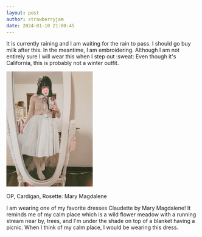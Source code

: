 ```yaml
---
layout: post
author: strawberryjam
date: 2024-01-10 21:00:45
---
```

<p>It is currently raining and I am waiting for the rain to pass. I should go buy milk after this. In the meantime, I am embroidering. Although I am not entirely sure I will wear this when I step out :sweat: Even though it's California, this is probably not a winter outfit.</p>
<img src="/assets/coord/IMG_9373.jpg" class="img-rounded img-responsive center-block" style="max-height: 45%; max-width: 45%;">
<p>
OP, Cardigan, Rosette: Mary Magdalene
</p>

<p>I am wearing one of my favorite dresses Claudette by Mary Magdalene! It reminds me of my calm place which is a wild flower meadow with a running stream near by, trees, and I'm under the shade on top of a blanket having a picnic. When I think of my calm place, I would be wearing this dress.</p>